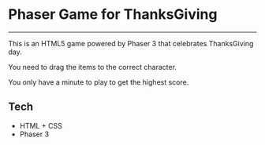 # Phaser Game for ThanksGiving
---
This is an HTML5 game powered by Phaser 3 that celebrates ThanksGiving day. 

You need to drag the items to the correct character.

You only have a minute to play to get the highest score.

## Tech
- HTML + CSS
- Phaser 3
